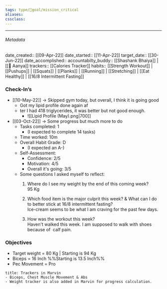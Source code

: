 ```yaml
---
tags: type/🎯goal/mission_critical
aliases:
cssclass: 
---
```

---

###### Metadata 
date_created:: [[09-Apr-22]]
date_started:: [[11-Apr-22]]
target_date:: [[30-Jun-22]]
date_accomplished::
accountabilty_buddy:: [[Shashank Bhaiya]] | [[👤 Aanya]] 
trackers:: [[Calories Tracker]]
habits:: [[Strength Workout]] | [[Pushups]] | [[Squats]] | [[Planks]] | [[Running]] | [[Stretching]] | [[Eat Healthy]] | [[16/8 Intermittent Fasting]] 

### Check-In’s 
- [[10-May-22]] → Skipped gym today, but overall, I think it is going good
	- Got my lipid profile done again af
	- ter I had 418 triglycerides, it was better but not good enough.
		- ![[Lipid Profile (May).png|700]]
- [[03-Oct-22]] → Some progress but much more to do
	- Tasks completed: 1  
		- (I expected to complete 14 tasks)  
	- Time worked: 10m  
	- Overall Habit Grade: D  
		- (I expected an A-)  
	- Self-Assessment:  
		- Confidence: 2/5  
		- Motivation: 4/5  
		- Overall it's going: 3/5  
	- Some questions I asked myself to reflect:  
		1. Where do I see my weight by the end of this coming week?  
		95 Kg  
		  
		2. Which food item is the major culprit this week? & What can I do to better stick at 16/8 intermittent fasting?  
		Ice-cream seems to be what I am craving for the past few days.  
		  
		3. How was the workout this week?  
		Haven't walked this week. I am supposed to walk with shoes because of  calf pain.
### Objectives
- Target weight = 80 Kg | Starting is 94 Kg
- Biceps = 16 Inch %%Starting is 13.5 Inch%%
- Pec Movement = Pro

```ad-info
title: Trackers in Marvin
- Biceps, Chest Muscle Movement & Abs 
- Weight tracker is also added in Marvin for progress calculation.
```
